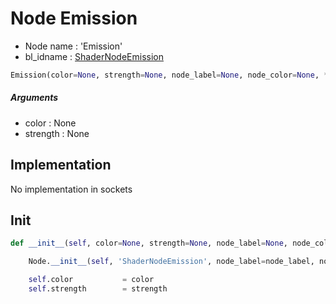 # Node Emission

- Node name : 'Emission'
- bl_idname : [ShaderNodeEmission](https://docs.blender.org/api/current/bpy.types.ShaderNodeEmission.html)


``` python
Emission(color=None, strength=None, node_label=None, node_color=None, **kwargs)
```
##### Arguments

- color : None
- strength : None

## Implementation

No implementation in sockets

## Init

``` python
def __init__(self, color=None, strength=None, node_label=None, node_color=None, **kwargs):

    Node.__init__(self, 'ShaderNodeEmission', node_label=node_label, node_color=node_color, **kwargs)

    self.color           = color
    self.strength        = strength
```

